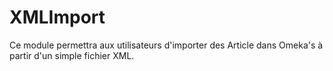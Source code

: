 # XMLImport
Ce module permettra aux utilisateurs d'importer des Article dans Omeka's à partir d'un simple fichier XML.
